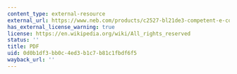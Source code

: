 ```yaml
---
content_type: external-resource
external_url: https://www.neb.com/products/c2527-bl21de3-competent-e-coli#Protocols,%20Manuals%20&%20Usage
has_external_license_warning: true
license: https://en.wikipedia.org/wiki/All_rights_reserved
status: ''
title: PDF
uid: 0d0b1df3-bb0c-4ed3-b1c7-b81c1fbdf6f5
wayback_url: ''
---
```

